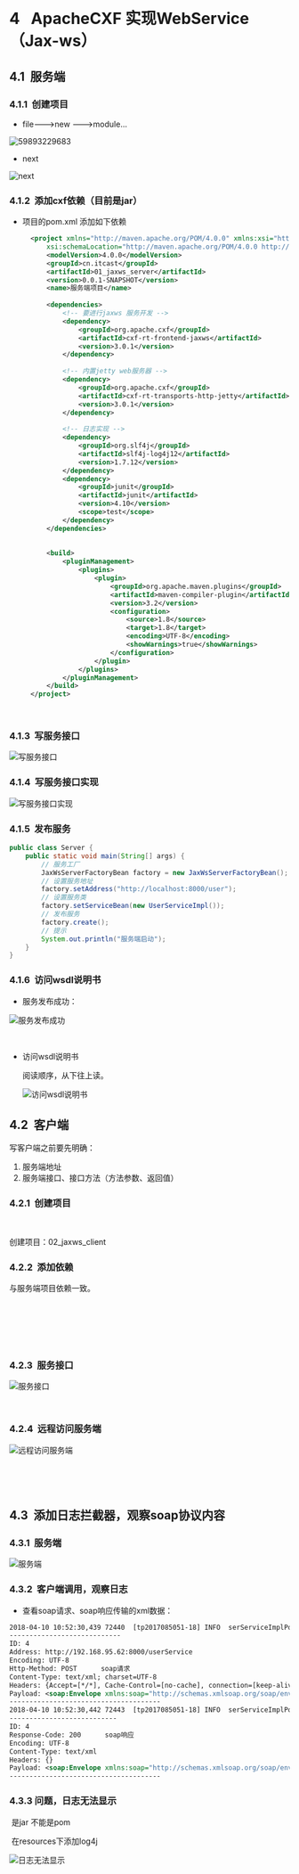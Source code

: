 

 

# 4   ApacheCXF 实现WebService（Jax-ws）

## 4.1  服务端

### 4.1.1  创建项目

- file--->new --->module...

![59893229683](D:\code\laolan\landocx\landocx\11.微服务\01.webservice\assets\module.png)

- next

![next](./assets/next.png)





### 4.1.2  添加cxf依赖（目前是jar）

* 项目的pom.xml 添加如下依赖

  ```xml
  	<project xmlns="http://maven.apache.org/POM/4.0.0" xmlns:xsi="http://www.w3.org/2001/XMLSchema-instance"
  		xsi:schemaLocation="http://maven.apache.org/POM/4.0.0 http://maven.apache.org/xsd/maven-4.0.0.xsd">
  		<modelVersion>4.0.0</modelVersion>
  		<groupId>cn.itcast</groupId>
  		<artifactId>01_jaxws_server</artifactId>
  		<version>0.0.1-SNAPSHOT</version>
  		<name>服务端项目</name>
  	
  		<dependencies>
  			<!-- 要进行jaxws 服务开发 -->
  			<dependency>
  				<groupId>org.apache.cxf</groupId>
  				<artifactId>cxf-rt-frontend-jaxws</artifactId>
  				<version>3.0.1</version>
  			</dependency>
  	
  			<!-- 内置jetty web服务器 -->
  			<dependency>
  				<groupId>org.apache.cxf</groupId>
  				<artifactId>cxf-rt-transports-http-jetty</artifactId>
  				<version>3.0.1</version>
  			</dependency>
  	
  			<!-- 日志实现 -->
  			<dependency>
  				<groupId>org.slf4j</groupId>
  				<artifactId>slf4j-log4j12</artifactId>
  				<version>1.7.12</version>
  			</dependency>
  			<dependency>
  				<groupId>junit</groupId>
  				<artifactId>junit</artifactId>
  				<version>4.10</version>
  				<scope>test</scope>
  			</dependency>
  		</dependencies>
  	
  	
  		<build>
  			<pluginManagement>
  				<plugins>
  					<plugin>
  						<groupId>org.apache.maven.plugins</groupId>
  						<artifactId>maven-compiler-plugin</artifactId>
  						<version>3.2</version>
  						<configuration>
  							<source>1.8</source>
  							<target>1.8</target>
  							<encoding>UTF-8</encoding>
  							<showWarnings>true</showWarnings>
  						</configuration>
  					</plugin>
  				</plugins>
  			</pluginManagement>
  		</build>
  	</project>
  ```

  ​


### 4.1.3  写服务接口

![写服务接口](./assets/写服务接口.png)

### 4.1.4  写服务接口实现

![写服务接口实现](./assets/写服务接口实现.png)

### 4.1.5  发布服务

```java
public class Server {
    public static void main(String[] args) {
        // 服务工厂
        JaxWsServerFactoryBean factory = new JaxWsServerFactoryBean();
        // 设置服务地址
        factory.setAddress("http://localhost:8000/user");
        // 设置服务类
        factory.setServiceBean(new UserServiceImpl());
        // 发布服务
        factory.create();
        // 提示
        System.out.println("服务端启动");
    }
}
```

### 4.1.6  访问wsdl说明书

* 服务发布成功：

![服务发布成功](./assets/服务发布成功.png)

 

* 访问wsdl说明书

  阅读顺序，从下往上读。

  ![访问wsdl说明书](./assets/访问wsdl说明书.png)





## 4.2  客户端

写客户端之前要先明确：

1. 服务端地址
2. 服务端接口、接口方法（方法参数、返回值）





### 4.2.1  创建项目

 

创建项目：02_jaxws_client



### 4.2.2  添加依赖

与服务端项目依赖一致。

 

 

 

### 4.2.3  服务接口

![服务接口](./assets/服务接口.png)

 

### 4.2.4  远程访问服务端

![远程访问服务端](./assets/远程访问服务端.png)

 

 

## 4.3  添加日志拦截器，观察soap协议内容

### 4.3.1  服务端

![服务端](./assets/服务端.png)

### 4.3.2  客户端调用，观察日志

* 查看soap请求、soap响应传输的xml数据：


```xml
2018-04-10 10:52:30,439 72440  [tp2017085051-18] INFO  serServiceImplPort.UserService  - Inbound Message
----------------------------
ID: 4
Address: http://192.168.95.62:8000/userService
Encoding: UTF-8
Http-Method: POST      soap请求
Content-Type: text/xml; charset=UTF-8
Headers: {Accept=[*/*], Cache-Control=[no-cache], connection=[keep-alive], Content-Length=[193], content-type=[text/xml; charset=UTF-8], Host=[192.168.95.62:8000], Pragma=[no-cache], SOAPAction=[""], User-Agent=[Apache CXF 3.0.1]}
Payload: <soap:Envelope xmlns:soap="http://schemas.xmlsoap.org/soap/envelope/"><soap:Body><ns2:welcome xmlns:ns2="http://service.itcast.cn/"><arg0>请求数据</arg0></ns2:welcome></soap:Body></soap:Envelope>
--------------------------------------
2018-04-10 10:52:30,442 72443  [tp2017085051-18] INFO  serServiceImplPort.UserService  - Outbound Message
---------------------------
ID: 4
Response-Code: 200      soap响应
Encoding: UTF-8
Content-Type: text/xml
Headers: {}
Payload: <soap:Envelope xmlns:soap="http://schemas.xmlsoap.org/soap/envelope/"><soap:Body><ns2:welcomeResponse xmlns:ns2="http://service.itcast.cn/"><return>响应数据</return></ns2:welcomeResponse></soap:Body></soap:Envelope>
--------------------------------------

```

### 4.3.3 问题，日志无法显示

​	是jar 不能是pom

​	在resources下添加log4j

![日志无法显示](./assets/日志无法显示.png)